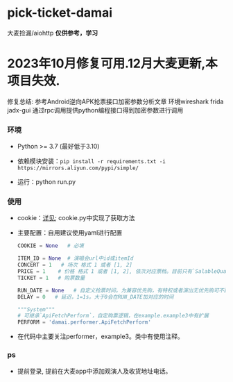 # pick-ticket-damai

大麦捡漏/aiohttp  **仅供参考，学习**

# 2023年10月修复可用.12月大麦更新,本项目失效.
修复总结:
参考Android逆向APK抢票接口加密参数分析文章
环境wireshark frida jadx-gui
通过rpc调用提供python编程接口得到加密参数进行调用

### 环境

- Python >= 3.7 (最好低于3.10)

- 依赖模块安装：```pip install -r requirements.txt -i https://mirrors.aliyun.com/pypi/simple/```
- 运行：python run.py 

### 使用
- cookie：[详见](https://github.com/lktlktlkt/ticket-damai/issues/15);
     cookie.py中实现了获取方法

- 主要配置：自用建议使用yaml进行配置

    ```python
    COOKIE = None   # 必填
  
    ITEM_ID = None  # 演唱会url中id或itemId
    CONCERT = 1   # 场次 格式 1 或者 [1, 2]
    PRICE = 1    # 价格 格式 1 或者 [1, 2], 依次对应票档。目前只有`SalableQuantity`类支持list，否则值为下标0
    TICKET = 1   # 购票数量
    
    RUN_DATE = None   # 自定义抢票时间。为兼容优先购，有特权或者演出无优先购可不配置，格式：20230619122100
    DELAY = 0   # 延迟，1=1s。大于0会在RUN_DATE加对应的时间
    
    """System"""
    # 可继承`ApiFetchPerform`，自定购票逻辑，在example.example3中有扩展
    PERFORM = 'damai.performer.ApiFetchPerform'
    ```

- 在代码中主要关注performer，example3。类中有使用注释。

### ps
- 提前登录, 提前在大麦app中添加观演人及收货地址电话。
